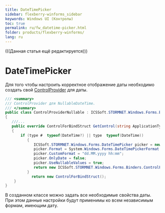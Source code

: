```yaml
---
title: DateTimePicker
sidebar: flexberry-winforms_sidebar
keywords: Windows UI (Контролы)
toc: true
permalink: ru/fw_datetime-picker.html
folder: products/flexberry-winforms/
lang: ru
---
```


(((Данная статья ещё редактируется)))

# DateTimePicker
Для того чтобы настроить корректное отображение даты необходимо создать свой [ControlProvider](fw_control-provider-winforms.html) для даты.

```csharp
/// <summary>
/// ControlProvider для NullableDateTime.
/// </summary>
public class ControlProviderNullable : ICSSoft.STORMNET.Windows.Forms.Binders.ControlProvider
{
   ///...
   public override ControlForBindStruct GetControl(string ApplicationType, Type type, View view, string propertyName, object initControl)
   {
       if (type #  typeof(DateTime?) || type  typeof(DateTime))
          {
             ICSSoft.STORMNET.Windows.Forms.DateTimePicker picker = new ICSSoft.STORMNET.Windows.Forms.DateTimePicker();
             picker.Format = System.Windows.Forms.DateTimePickerFormat.Custom;
             picker.CustomFormat = "dd.MM.yyyy hh:mm";
             picker.OnlyDate = false;
             picker.UseNullableValues = true;
             return new ICSSoft.STORMNET.Windows.Forms.Binders.ControlForBindStruct(picker, "ObjectValue", new System.Type[] { typeof(ICSSoft.STORMNET.UserDataTypes.NullableDateTime), typeof(System.DateTime) });
          }
            return new ControlForBindStruct();
    }
}
```

В созданном классе можно задать все необходимые свойства даты. При этом данные настройки будут применимы ко всем независимым формам, имеющим дату.
